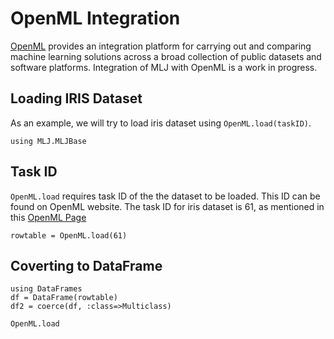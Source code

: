 # OpenML Integration

[OpenML](https://www.openml.org) provides an integration platform for
carrying out and comparing machine learning solutions across a broad
collection of public datasets and software platforms. Integration of
MLJ with OpenML is a work in progress.

## Loading IRIS Dataset

As an example, we will try to load iris dataset using `OpenML.load(taskID)`.

```@example OpenML
using MLJ.MLJBase
```

## Task ID

`OpenML.load` requires task ID of the the dataset to be loaded. This ID can 
be found on OpenML website. The task ID for iris dataset is 61, as mentioned in this [OpenML Page](https://www.openml.org/d/61)

```@repl OpenML
rowtable = OpenML.load(61)
```

## Coverting to DataFrame

```@repl OpenML
using DataFrames
df = DataFrame(rowtable)
df2 = coerce(df, :class=>Multiclass)
```

```@docs
OpenML.load
```

